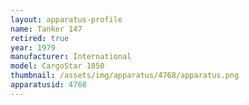 ```yaml
---
layout: apparatus-profile
name: Tanker 147
retired: true
year: 1979
manufacturer: International
model: CargoStar 1850
thumbnail: /assets/img/apparatus/4768/apparatus.png
apparatusid: 4768
---
```

